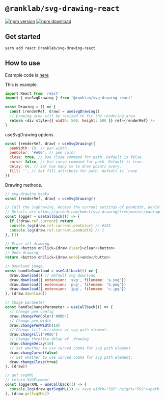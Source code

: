 # `@ranklab/svg-drawing-react`

[![npm version](https://img.shields.io/npm/v/@ranklab/svg-drawing-react/latest.svg)](https://www.npmjs.com/package/@ranklab/svg-drawing-react) [![npm download](https://img.shields.io/npm/dm/@ranklab/svg-drawing-react.svg)](https://www.npmjs.com/package/@ranklab/svg-drawing-react)

## Get started

```shell
yarn add react @ranklab/svg-drawing-react
```

## How to use

Example code is [here](/examples/demo/pages/react.tsx)

This is example.

```javascript
import React from 'react'
import { useSvgDrawing } from '@ranklab/svg-drawing-react'

const Drawing = () => {
  const [renderRef, draw] = useSvgDrawing()
  // Drawing area will be resized to fit the rendering area
  return <div style={{ width: 500, height: 500 }} ref={renderRef} />
}
```

useSvgDrawing options.

```javascript
const [renderRef, draw] = useSvgDrawing({
  penWidth: 10, // pen width
  penColor: '#e00', // pen color
  close: true, // Use close command for path. Default is false.
  curve: false, // Use curve command for path. Default is true.
  delay: 60, // Set how many ms to draw points every.
  fill: '', // Set fill attribute for path. default is `none`
})
```

Drawing methods.

```javascript
// svg-drawing hooks
const [renderRef, draw] = useSvgDrawing()

// Call the SvgDrawing. Access the current settings of penWidth, penColor etc
// Details are https://github.com/kmkzt/svg-drawing/tree/master/packages/core.
const logger = useCallback(() => {
  if (!draw.ref.current) return
  console.log(draw.ref.current.penColor) // #333
  console.log(draw.ref.current.penWidth) // 1
}, [])

// Erase all drawing.
return <button onClick={draw.clear}>clear</button>
// Undo drawing.
return <button onClick={draw.undo}>undo</button>

// Download image.
const handleDownload = useCallback(() => {
  draw.download() // default svg download
  draw.download({ extension: 'svg', filename: 'a.svg'})
  draw.download({ extension: 'png', filename: 'b.png'})
  draw.download({ extension: 'jpg', filename: 'c.jpg'})
}, [draw.download])

// Chage parameter
const handleChangeParameter = useCallback(() => {
  // Change pen config
  draw.changePenColor('#00b')
  // Change pen width
  draw.changePenWidth(10)
  // Change fill attribure of svg path element.
  draw.changFill('#00b')
  // Change throttle delay of  drawing
  draw.changeDelay(10)
  // Set whether to use curved comma for svg path element.
  draw.changCurve(false)
  // Set whether to use curved comma for svg path element.
  draw.changeClose(true)
}, [draw])

// get svgXML
// return SVGElement
const loggerXML = useCallback(() => {
  console.log(draw.getSvgXML()) // <svg width="502" height="502"><path stroke-width="3" stroke="#000" fill="none" stroke-linejoin="round" stroke-linecap="round" d="M 156.671875 284.7265625 C 156.671875 286.1465625 156.671875 287.89984375 156.671875 291.83984375 ...
}, [draw.getSvgXML])
```
